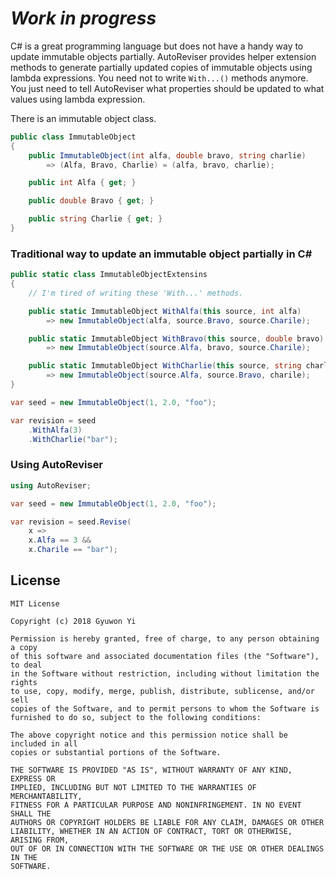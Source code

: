 # ***Work in progress***

C# is a great programming language but does not have a handy way to update immutable objects partially. AutoReviser provides helper extension methods to generate partially updated copies of immutable objects using lambda expressions. You need not to write `With...()` methods anymore. You just need to tell AutoReviser what properties should be updated to what values using lambda expression.

There is an immutable object class.

```csharp
public class ImmutableObject
{
    public ImmutableObject(int alfa, double bravo, string charlie)
        => (Alfa, Bravo, Charlie) = (alfa, bravo, charlie);

    public int Alfa { get; }

    public double Bravo { get; }

    public string Charlie { get; }
}
```

### Traditional way to update an immutable object partially in C#

```csharp
public static class ImmutableObjectExtensins
{
    // I'm tired of writing these 'With...' methods.

    public static ImmutableObject WithAlfa(this source, int alfa)
        => new ImmutableObject(alfa, source.Bravo, source.Charile);

    public static ImmutableObject WithBravo(this source, double bravo)
        => new ImmutableObject(source.Alfa, bravo, source.Charile);

    public static ImmutableObject WithCharlie(this source, string charlie)
        => new ImmutableObject(source.Alfa, source.Bravo, charile);
}

var seed = new ImmutableObject(1, 2.0, "foo");

var revision = seed
    .WithAlfa(3)
    .WithCharlie("bar");
```

### Using AutoReviser

```csharp
using AutoReviser;

var seed = new ImmutableObject(1, 2.0, "foo");

var revision = seed.Revise(
    x =>
    x.Alfa == 3 &&
    x.Charile == "bar");
```

## License

```
MIT License

Copyright (c) 2018 Gyuwon Yi

Permission is hereby granted, free of charge, to any person obtaining a copy
of this software and associated documentation files (the "Software"), to deal
in the Software without restriction, including without limitation the rights
to use, copy, modify, merge, publish, distribute, sublicense, and/or sell
copies of the Software, and to permit persons to whom the Software is
furnished to do so, subject to the following conditions:

The above copyright notice and this permission notice shall be included in all
copies or substantial portions of the Software.

THE SOFTWARE IS PROVIDED "AS IS", WITHOUT WARRANTY OF ANY KIND, EXPRESS OR
IMPLIED, INCLUDING BUT NOT LIMITED TO THE WARRANTIES OF MERCHANTABILITY,
FITNESS FOR A PARTICULAR PURPOSE AND NONINFRINGEMENT. IN NO EVENT SHALL THE
AUTHORS OR COPYRIGHT HOLDERS BE LIABLE FOR ANY CLAIM, DAMAGES OR OTHER
LIABILITY, WHETHER IN AN ACTION OF CONTRACT, TORT OR OTHERWISE, ARISING FROM,
OUT OF OR IN CONNECTION WITH THE SOFTWARE OR THE USE OR OTHER DEALINGS IN THE
SOFTWARE.
```
